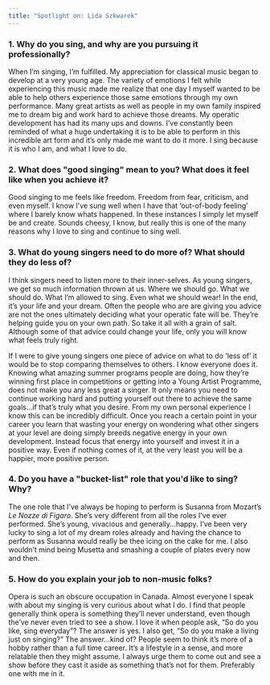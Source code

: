 ```yaml
---
title: "Spotlight on: Lida Szkwarek"
---
```


### 1. Why do you sing, and why are you pursuing it professionally?

When I’m singing, I’m fulfilled. My appreciation for classical music began to develop at a very young age. The variety of emotions I felt while experiencing this music made me realize that one day I myself wanted to be able to help others experience those same emotions through my own performance. Many great artists as well as people in my own family inspired me to dream big and work hard to achieve those dreams.  My operatic development has had its many ups and downs.  I’ve constantly been reminded of what a huge undertaking it is to be able to perform in this incredible art form and it’s only made me want to do it more. I sing because it is who I am, and what I love to do.

### 2. What does "good singing" mean to you? What does it feel like when you achieve it?

Good singing to me feels like freedom.  Freedom from fear, criticism, and even myself.  I know I’ve sung well when I have that ‘out-of-body feeling’ where I barely know whats happened. In these instances I simply let myself be and create. Sounds cheesy, I know, but really this is one of the many reasons why I love to sing and continue to sing well.

### 3. What do young singers need to do more of? What should they do less of?

I think singers need to listen more to their inner-selves.  As young singers, we get so much information thrown at us. Where we should go. What we should do. What I’m allowed to sing. Even what we should wear! In the end, it’s your life and your dream. Often the people who are are giving you advice are not the ones ultimately deciding what your operatic fate will be. They’re helping guide you on your own path. So take it all with a grain of salt. Although some of that advice could change your life, only you will know what feels truly right.  

If I were to give young singers one piece of advice on what to do ‘less of’ it would be to stop comparing themselves to others. I know everyone does it. Knowing what amazing summer programs people are doing, how they’re winning first place in competitions or getting into a Young Artist Programme, does not make you any less great a singer. It only means you need to continue working hard and putting yourself out there to achieve the same goals...if that’s truly what you desire. From my own personal experience I know this can be incredibly difficult. Once you reach a certain point in your career you learn that wasting your energy on wondering what other singers at your level are doing simply breeds negative energy in your own development. Instead focus that energy into yourself and invest it in a positive way. Even if nothing comes of it, at the very least you will be a happier, more positive person.  

### 4. Do you have a "bucket-list" role that you'd like to sing? Why?

The one role that I’ve always be hoping to perform is Susanna from Mozart’s *Le Nozze di Figaro*.  She’s very different from all the roles I’ve ever performed.  She’s young, vivacious and generally...happy.  I’ve been very lucky to sing a lot of my dream roles already and having the chance to perform as Susanna would really be thee icing on the cake for me.  I also wouldn’t mind being Musetta and smashing a couple of plates every now and then. 

### 5. How do you explain your job to non-music folks?

Opera is such an obscure occupation in Canada.  Almost everyone I speak with about my singing is very curious about what I do.  I find that people generally think opera is something they’ll never understand, even though the’ve never even tried to see a show.  I love it when people ask, “So do you like, sing everyday”?  The answer is yes.  I also get, “So do you make a living just on singing?” The answer...kind of? People seem to think it’s more of a hobby rather than a full time career. It’s a lifestyle in a sense, and more relatable then they might assume. I always urge them to come out and see a show before they cast it aside as something that’s not for them. Preferably one with me in it.  
